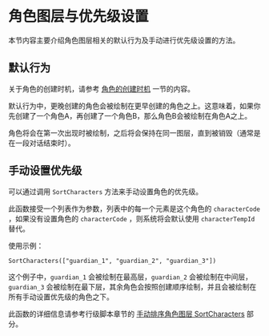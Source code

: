 # 角色图层与优先级设置

本节内容主要介绍角色图层相关的默认行为及手动进行优先级设置的方法。

## 默认行为

关于角色的创建时机，请参考 [角色的创建时机](./character-key#角色的创建时机) 一节的内容。

默认行为中，更晚创建的角色会被绘制在更早创建的角色之上。这意味着，如果你先创建了一个角色A，再创建了一个角色B，那么角色B会被绘制在角色A之上。

角色将会在第一次出现时被绘制，之后将会保持在同一图层，直到被销毁（通常是在一段对话结束时）。

## 手动设置优先级

可以通过调用 `SortCharacters` 方法来手动设置角色的优先级。

此函数接受一个列表作为参数，列表中的每一个元素是这个角色的 `characterCode` ，如果没有设置角色的 `characterCode` ，则系统将会默认使用 `characterTempId` 替代。

使用示例：

```text
SortCharacters(["guardian_1", "guardian_2", "guardian_3"])
```

这个例子中，`guardian_1` 会被绘制在最高层，`guardian_2` 会被绘制在中间层，`guardian_3` 会被绘制在最下层，其余角色会按照创建顺序绘制，并且会被绘制在所有手动设置优先级的角色之下。

此函数的详细信息请参考行级脚本章节的 [手动排序角色图层 SortCharacters](../scripts/line-scripts#手动排序角色图层-sortcharacters) 部分。